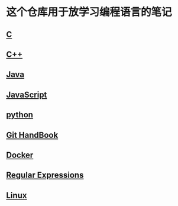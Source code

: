# 这个仓库用于放学习编程语言的笔记

## [C](C/catalog.md)

## [C++](./c++/catalog.md) 

## [Java](./Java/catalog.md)

## [JavaScript](./JavaScript/catalog.md)

## [python](python/catalog.md)

## [Git HandBook](./GitHandBook/catalog.md)

## [Docker](./docker/catalog.md)

## [Regular Expressions](RegularExpressions/catalog.md)

## [Linux](./Linux/catalog.md)

